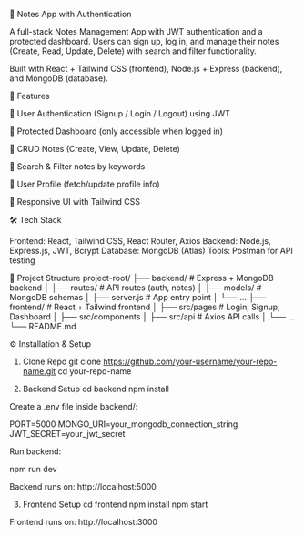 📝 Notes App with Authentication

A full-stack Notes Management App with JWT authentication and a protected dashboard.
Users can sign up, log in, and manage their notes (Create, Read, Update, Delete) with search and filter functionality.

Built with React + Tailwind CSS (frontend), Node.js + Express (backend), and MongoDB (database).

🚀 Features

🔐 User Authentication (Signup / Login / Logout) using JWT

👤 Protected Dashboard (only accessible when logged in)

📝 CRUD Notes (Create, View, Update, Delete)

🔎 Search & Filter notes by keywords

👥 User Profile (fetch/update profile info)

📱 Responsive UI with Tailwind CSS

🛠 Tech Stack

Frontend: React, Tailwind CSS, React Router, Axios
Backend: Node.js, Express.js, JWT, Bcrypt
Database: MongoDB (Atlas)
Tools: Postman for API testing

📂 Project Structure
project-root/
├── backend/      # Express + MongoDB backend
│   ├── routes/   # API routes (auth, notes)
│   ├── models/   # MongoDB schemas
│   ├── server.js # App entry point
│   └── ...
├── frontend/     # React + Tailwind frontend
│   ├── src/pages # Login, Signup, Dashboard
│   ├── src/components
│   ├── src/api   # Axios API calls
│   └── ...
└── README.md


⚙️ Installation & Setup
1. Clone Repo
git clone https://github.com/your-username/your-repo-name.git
cd your-repo-name

2. Backend Setup
cd backend
npm install


Create a .env file inside backend/:

PORT=5000
MONGO_URI=your_mongodb_connection_string
JWT_SECRET=your_jwt_secret


Run backend:

npm run dev


Backend runs on: http://localhost:5000

3. Frontend Setup
cd frontend
npm install
npm start


Frontend runs on: http://localhost:3000
